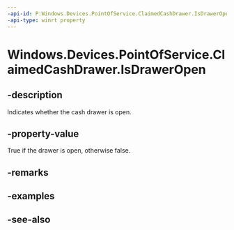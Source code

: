 ```yaml
---
-api-id: P:Windows.Devices.PointOfService.ClaimedCashDrawer.IsDrawerOpen
-api-type: winrt property
---
```


<!-- Property syntax
public bool IsDrawerOpen { get; }
-->

# Windows.Devices.PointOfService.ClaimedCashDrawer.IsDrawerOpen

## -description
Indicates whether the cash drawer is open.

## -property-value
True if the drawer is open, otherwise false.

## -remarks

## -examples

## -see-also
